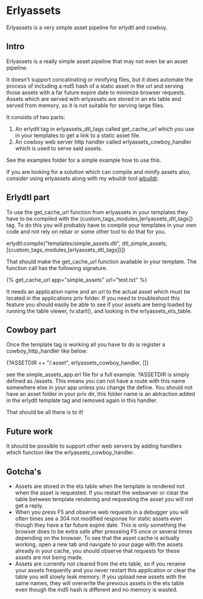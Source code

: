 Erlyassets
==========

Erlyassets is a very simple asset pipeline for erlydtl and cowboy.

Intro
-----

Erlyassets is a really simple asset pipeline that may not even be an asset pipeline.  

It doesn't support concatinating or minifying files, but it does automate the process of including a md5 hash of a static asset in the url and serving those assets with a far future expire date to minimize browser requests. Assets which are served with erlyassets are stored in an ets table and served from memory, so it is not suitable for serving large files.  

It consists of two parts:  

1. An erlydtl tag in erlyassets_dtl_tags called get_cache_url which you use in your templates to get a link to a static asset file.
2. An cowboy web server http handler called erlyassets_cowboy_handler which is used to serve said assets. 

See the examples folder for a simple example how to use this.  

If you are looking for a solution which can compile and minify assets also, consider using erlyassets along with my wbuildr tool [wbuildr](https://github.com/maxelton/wbuildr).  

Erlydtl part
------------

To use the get_cache_url function from erlyassets in your templates they have to be compiled with the {custom_tags_modules,[erlyassets_dtl_tags]} tag. To do this you will probably have to compile your templates in your own code and not rely on rebar or some other tool to do that for you.  

erlydtl:compile("templates/simple_assets.dtl", dtl_simple_assets, [{custom_tags_modules,[erlyassets_dtl_tags]}])  

That should make the get_cache_url function available in your template. The function call has the following signature.  

{% get_cache_url app="simple_assets" url="test.txt" %}  

It needs an application name and an url to the actual asset which must be located in the applications priv folder. If you need to troubleshoot this feature you should easily be able to see if your assets are being loaded by running the table viewer, tv:start(), and looking in the erlyassets_ets_table.  

Cowboy part
-----------

Once the template tag is working all you have to do is register a cowboy_http_handler like below:  

{?ASSETDIR ++ "/:asset", erlyassets_cowboy_handler, []}  

see the simple_assets_app.erl file for a full example. ?ASSETDIR is simply defined as /assets. This means you can not have a route with this name somewhere else in your app unless you change the define. You should not have an asset folder in your priv dir, this folder name is an abtraction added in the erlydtl template tag and removed again in this handler.  

That should be all there is to it!

Future work
-----------

It should be possible to support other web servers by adding handlers which function like the erlyassets_cowboy_handler.

Gotcha's
--------

 * Assets are stored in the ets table when the template is rendered not when the asset is requested. If you restart the webserver or clear the table between template rendering and requesting the asset you will not get a reply.
 * When you press F5 and observe web requests in a debugger you will often times see a 304 not modified response for static assets even though they have a far future expire date. This is only something the browser does to be extra safe after presseing F5 once or several times depending on the browser. To see that the asset cache is actually working, open a new tab and navigate to your page with the assets already in your cache, you should observe that requests for these assets are not being made.
 * Assets are currently not cleared from the ets table, so if you rename your assets frequently and you never restart this application or clear the table you will slowly leak memory. If you upload new assets with the same names, they will overwrite the previous assets in the ets table even though the md5 hash is different and no memory is wasted.

